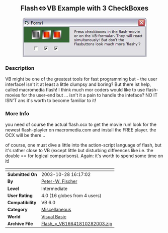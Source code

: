﻿<div align="center">

## Flash\<=\>VB Example with 3 CheckBoxes

<img src="PIC200310281616117010.jpg">
</div>

### Description

VB might be one of the greatest tools for fast programming but - the user interface! isn't it at least a little clumpsy and boring? But there ist help, called macromedia flash! I think much mor coders would like to use flash-movies for the user-end but ... isn't it a pain to handle the inteface? NO IT ISN'T ans it's worth to become familiar to it!
 
### More Info
 
you need of course the actual flash.ocx to get the movie run! look for the newest flash-playler on macromedia.com and install the FREE player. the OCX will be there...

of course, one must dive a little into the action-script language of flash, but it's rather close to VB (except little but disturbing diffeences like i.e. the double == for logical comparisons). Again: it's worth to spend some time on it!


<span>             |<span>
---                |---
**Submitted On**   |2003-10-28 16:17:02
**By**             |[Peter\-W\. Fischer](https://github.com/Planet-Source-Code/PSCIndex/blob/master/ByAuthor/peter-w-fischer.md)
**Level**          |Intermediate
**User Rating**    |4.0 (16 globes from 4 users)
**Compatibility**  |VB 6\.0
**Category**       |[Miscellaneous](https://github.com/Planet-Source-Code/PSCIndex/blob/master/ByCategory/miscellaneous__1-1.md)
**World**          |[Visual Basic](https://github.com/Planet-Source-Code/PSCIndex/blob/master/ByWorld/visual-basic.md)
**Archive File**   |[Flash\_=\_VB16641810282003\.zip](https://github.com/Planet-Source-Code/peter-w-fischer-flash-vb-example-with-3-checkboxes__1-49491/archive/master.zip)








